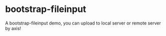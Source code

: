 # bootstrap-fileinput
A bootstrap-fileinput demo, you can upload to local server or remote server by axis! 
